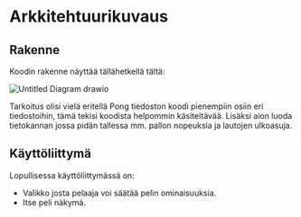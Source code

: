 
# Arkkitehtuurikuvaus

## Rakenne

Koodin rakenne näyttää tällähetkellä tältä:

![Untitled Diagram drawio](https://user-images.githubusercontent.com/56686737/163019449-ea1e9e11-a54d-4a01-9250-c93e329b5545.png)


Tarkoitus olisi vielä eritellä Pong tiedoston koodi pienempiin osiin eri tiedostoihin, tämä tekisi koodista helpommin käsiteltävää. Lisäksi aion luoda tietokannan jossa pidän tallessa mm. pallon nopeuksia ja lautojen ulkoasuja. 

## Käyttöliittymä

Lopullisessa käyttöliittymässä on:
* Valikko josta pelaaja voi säätää pelin ominaisuuksia.
* Itse peli näkymä.
